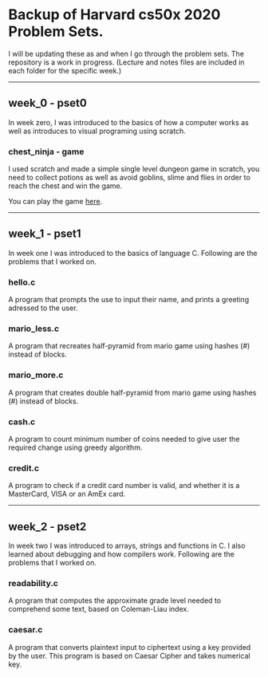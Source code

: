 # Backup of Harvard cs50x 2020 Problem Sets.

I will be updating these as and when I go through the problem sets. The repository is a work in progress. (Lecture and notes files are included in each folder for the specific week.)

---

## week_0 - pset0

In week zero, I was introduced to the basics of how a computer works as well as introduces to visual programing using scratch.

### chest_ninja - game
I used scratch and made a simple single level dungeon game in scratch, you need to collect potions as well as avoid goblins, slime and flies in order to reach the chest and win the game.

You can play the game [here](https://scratch.mit.edu/projects/317471408/).

---

## week_1 - pset1
In week one I was introduced to the basics of language C. Following are the problems that I worked on.

### hello.c
A program that prompts the use to input their name, and prints a greeting adressed to the user.

### mario_less.c
A program that recreates half-pyramid from mario game using hashes (#) instead of blocks.

### mario_more.c
A program that creates double half-pyramid from mario game using hashes (#) instead of blocks.

### cash.c
A program to count minimum number of coins needed to give user the required change using greedy algorithm.

### credit.c
A program to check if a credit card number is valid, and whether it is a MasterCard, VISA or an AmEx card.

---

## week_2 - pset2
In week two I was introduced to arrays, strings and functions in C. I also learned about debugging and how compilers work. Following are the problems that I worked on.

### readability.c
A program that computes the approximate grade level needed to comprehend some text, based on Coleman-Liau index. 

### caesar.c
A program that converts plaintext input to ciphertext using a key provided by the user. This program is based on Caesar Cipher and takes numerical key.